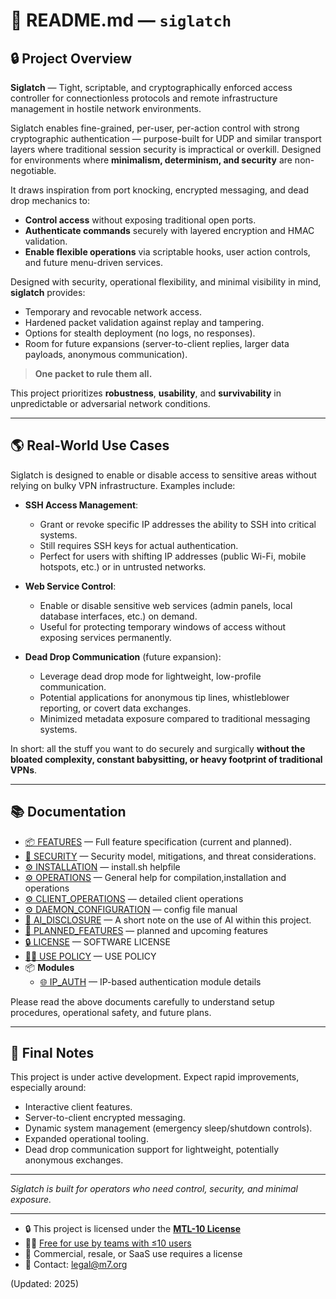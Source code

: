 # 📖 README.md — `siglatch`

## 🔒 Project Overview

**Siglatch** — Tight, scriptable, and cryptographically enforced access controller for connectionless protocols and remote infrastructure management in hostile network environments.

Siglatch enables fine-grained, per-user, per-action control with strong cryptographic authentication — purpose-built for UDP and similar transport layers where traditional session security is impractical or overkill. Designed for environments where **minimalism, determinism, and security** are non-negotiable.

It draws inspiration from port knocking, encrypted messaging, and dead drop mechanics to:

* **Control access** without exposing traditional open ports.
* **Authenticate commands** securely with layered encryption and HMAC validation.
* **Enable flexible operations** via scriptable hooks, user action controls, and future menu-driven services.

Designed with security, operational flexibility, and minimal visibility in mind, **siglatch** provides:

* Temporary and revocable network access.
* Hardened packet validation against replay and tampering.
* Options for stealth deployment (no logs, no responses).
* Room for future expansions (server-to-client replies, larger data payloads, anonymous communication).

> **One packet to rule them all.**

This project prioritizes **robustness**, **usability**, and **survivability** in unpredictable or adversarial network conditions.

---

## 🌎 Real-World Use Cases

Siglatch is designed to enable or disable access to sensitive areas without relying on bulky VPN infrastructure. Examples include:

* **SSH Access Management**:

  * Grant or revoke specific IP addresses the ability to SSH into critical systems.
  * Still requires SSH keys for actual authentication.
  * Perfect for users with shifting IP addresses (public Wi-Fi, mobile hotspots, etc.) or in untrusted networks.

* **Web Service Control**:

  * Enable or disable sensitive web services (admin panels, local database interfaces, etc.) on demand.
  * Useful for protecting temporary windows of access without exposing services permanently.

* **Dead Drop Communication** (future expansion):

  * Leverage dead drop mode for lightweight, low-profile communication.
  * Potential applications for anonymous tip lines, whistleblower reporting, or covert data exchanges.
  * Minimized metadata exposure compared to traditional messaging systems.

In short: all the stuff you want to do securely and surgically **without the bloated complexity, constant babysitting, or heavy footprint of traditional VPNs**.

---

## 📚 Documentation

* [📦 FEATURES](docs/FEATURE_SPEC.md) — Full feature specification (current and planned).
* [🔐 SECURITY](docs/SECURITY.md) — Security model, mitigations, and threat considerations.
* [⚙️ INSTALLATION](docs/OPERATIONS_INSTALL.md) — install.sh helpfile
* [⚙️ OPERATIONS](docs/OPERATIONS.md) — General help for compilation,installation and operations
* [⚙️ CLIENT\_OPERATIONS](docs/OPERATIONS_CLIENT.md) — detailed client operations
* [⚙️ DAEMON\_CONFIGURATION](docs/OPERATIONS_CONFIG.md) — config file manual
* [🧠 AI\_DISCLOSURE](docs/AI_DISCLOSURE.md) — A short note on the use of AI within this project.
* [🚧 PLANNED\_FEATURES](docs/PLANNED.md) — planned and upcoming features
* [🔒 LICENSE](LICENSE.md) — SOFTWARE LICENSE
* [🧑‍💻 USE POLICY](USE_POLICY.md) — USE POLICY
* 📦 **Modules**
  * [🌐 IP_AUTH](docs/modules/IP_AUTH.md) — IP-based authentication module details

Please read the above documents carefully to understand setup procedures, operational safety, and future plans.

---

## 🧠 Final Notes

This project is under active development.
Expect rapid improvements, especially around:

* Interactive client features.
* Server-to-client encrypted messaging.
* Dynamic system management (emergency sleep/shutdown controls).
* Expanded operational tooling.
* Dead drop communication support for lightweight, potentially anonymous exchanges.

---

*Siglatch is built for operators who need control, security, and minimal exposure.*

---
* 🔒 This project is licensed under the [**MTL-10 License**](LICENSE.md)
* 🧑‍💻 [Free for use by teams with ≤10 users](USE_POLICY.md)
* 💼 Commercial, resale, or SaaS use requires a license  
* 📩 Contact: legal@m7.org

(Updated: 2025)
